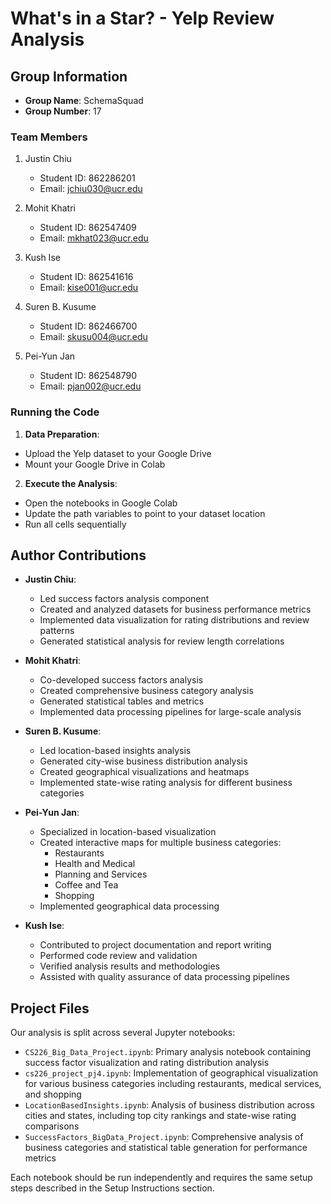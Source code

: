 # What's in a Star? - Yelp Review Analysis

## Group Information
- **Group Name**: SchemaSquad
- **Group Number**: 17

### Team Members
1. Justin Chiu
   - Student ID: 862286201
   - Email: jchiu030@ucr.edu

2. Mohit Khatri
   - Student ID: 862547409
   - Email: mkhat023@ucr.edu

3. Kush Ise
   - Student ID: 862541616
   - Email: kise001@ucr.edu

4. Suren B. Kusume
   - Student ID: 862466700
   - Email: skusu004@ucr.edu

5. Pei-Yun Jan
   - Student ID: 862548790
   - Email: pjan002@ucr.edu

### Running the Code
1. **Data Preparation**:
 - Upload the Yelp dataset to your Google Drive
 - Mount your Google Drive in Colab

2. **Execute the Analysis**:
 - Open the notebooks in Google Colab
 - Update the path variables to point to your dataset location
 - Run all cells sequentially


## Author Contributions

- **Justin Chiu**: 
  - Led success factors analysis component
  - Created and analyzed datasets for business performance metrics
  - Implemented data visualization for rating distributions and review patterns
  - Generated statistical analysis for review length correlations

- **Mohit Khatri**:
  - Co-developed success factors analysis
  - Created comprehensive business category analysis
  - Generated statistical tables and metrics
  - Implemented data processing pipelines for large-scale analysis

- **Suren B. Kusume**:
  - Led location-based insights analysis
  - Generated city-wise business distribution analysis
  - Created geographical visualizations and heatmaps
  - Implemented state-wise rating analysis for different business categories

- **Pei-Yun Jan**:
  - Specialized in location-based visualization
  - Created interactive maps for multiple business categories:
    - Restaurants
    - Health and Medical
    - Planning and Services
    - Coffee and Tea
    - Shopping
  - Implemented geographical data processing

- **Kush Ise**:
  - Contributed to project documentation and report writing
  - Performed code review and validation
  - Verified analysis results and methodologies
  - Assisted with quality assurance of data processing pipelines

## Project Files

Our analysis is split across several Jupyter notebooks:

- `CS226_Big_Data_Project.ipynb`: Primary analysis notebook containing success factor visualization and rating distribution analysis
- `cs226_project_pj4.ipynb`: Implementation of geographical visualization for various business categories including restaurants, medical services, and shopping
- `LocationBasedInsights.ipynb`: Analysis of business distribution across cities and states, including top city rankings and state-wise rating comparisons
- `SuccessFactors_BigData_Project.ipynb`: Comprehensive analysis of business categories and statistical table generation for performance metrics

Each notebook should be run independently and requires the same setup steps described in the Setup Instructions section.
